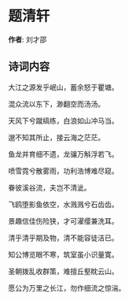 # 题清轩

**作者**: 刘才邵

## 诗词内容

大江之源发乎岷山，蓄余怒于瞿塘。

混众流以东下，渺翻空而汤汤。

天风下兮蹴缟练，白浪如山冲马当。

邈不知其所止，接云海之茫茫。

鱼龙并育细不遗，龙骧万斛浮若飞。

喷雪霓兮散雾雨，功利浩博难尽窥。

眷彼溪谷流，夫岂不清泚。

飞鸥堕影鱼依空，水溅溅兮石齿齿。

景趣信佳伤险狭，才可濯缨兼洗耳。

清乎清乎期及物，清不能容徒洁已。

知公博览眼不寒，筑室虽小识量寛。

圣朝拨乱收群策，难擅丘壑眈云山。

愿公为万里之长江，勿作细流之惊湍。

